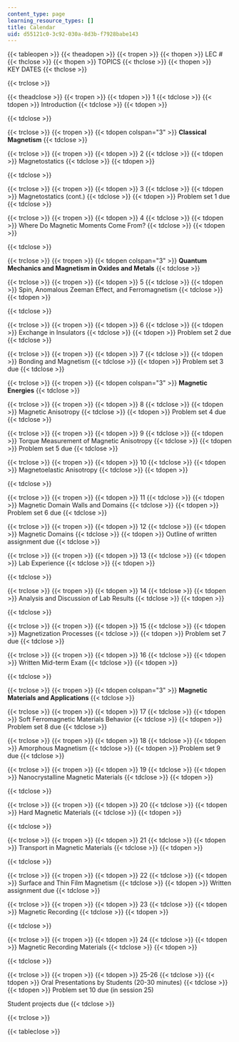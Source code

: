 ```yaml
---
content_type: page
learning_resource_types: []
title: Calendar
uid: d55121c0-3c92-030a-8d3b-f7928babe143
---
```


{{< tableopen >}}
{{< theadopen >}}
{{< tropen >}}
{{< thopen >}}
LEC #
{{< thclose >}}
{{< thopen >}}
TOPICS
{{< thclose >}}
{{< thopen >}}
KEY DATES
{{< thclose >}}

{{< trclose >}}

{{< theadclose >}}
{{< tropen >}}
{{< tdopen >}}
1
{{< tdclose >}}
{{< tdopen >}}
Introduction
{{< tdclose >}}
{{< tdopen >}}

{{< tdclose >}}

{{< trclose >}}
{{< tropen >}}
{{< tdopen colspan="3" >}}
**Classical Magnetism**
{{< tdclose >}}

{{< trclose >}}
{{< tropen >}}
{{< tdopen >}}
2
{{< tdclose >}}
{{< tdopen >}}
Magnetostatics
{{< tdclose >}}
{{< tdopen >}}

{{< tdclose >}}

{{< trclose >}}
{{< tropen >}}
{{< tdopen >}}
3
{{< tdclose >}}
{{< tdopen >}}
Magnetostatics (cont.)
{{< tdclose >}}
{{< tdopen >}}
Problem set 1 due
{{< tdclose >}}

{{< trclose >}}
{{< tropen >}}
{{< tdopen >}}
4
{{< tdclose >}}
{{< tdopen >}}
Where Do Magnetic Moments Come From?
{{< tdclose >}}
{{< tdopen >}}

{{< tdclose >}}

{{< trclose >}}
{{< tropen >}}
{{< tdopen colspan="3" >}}
**Quantum Mechanics and Magnetism in Oxides and Metals**
{{< tdclose >}}

{{< trclose >}}
{{< tropen >}}
{{< tdopen >}}
5
{{< tdclose >}}
{{< tdopen >}}
Spin, Anomalous Zeeman Effect, and Ferromagnetism
{{< tdclose >}}
{{< tdopen >}}

{{< tdclose >}}

{{< trclose >}}
{{< tropen >}}
{{< tdopen >}}
6
{{< tdclose >}}
{{< tdopen >}}
Exchange in Insulators
{{< tdclose >}}
{{< tdopen >}}
Problem set 2 due
{{< tdclose >}}

{{< trclose >}}
{{< tropen >}}
{{< tdopen >}}
7
{{< tdclose >}}
{{< tdopen >}}
Bonding and Magnetism
{{< tdclose >}}
{{< tdopen >}}
Problem set 3 due
{{< tdclose >}}

{{< trclose >}}
{{< tropen >}}
{{< tdopen colspan="3" >}}
**Magnetic Energies**
{{< tdclose >}}

{{< trclose >}}
{{< tropen >}}
{{< tdopen >}}
8
{{< tdclose >}}
{{< tdopen >}}
Magnetic Anisotropy
{{< tdclose >}}
{{< tdopen >}}
Problem set 4 due
{{< tdclose >}}

{{< trclose >}}
{{< tropen >}}
{{< tdopen >}}
9
{{< tdclose >}}
{{< tdopen >}}
Torque Measurement of Magnetic Anisotropy
{{< tdclose >}}
{{< tdopen >}}
Problem set 5 due
{{< tdclose >}}

{{< trclose >}}
{{< tropen >}}
{{< tdopen >}}
10
{{< tdclose >}}
{{< tdopen >}}
Magnetoelastic Anisotropy
{{< tdclose >}}
{{< tdopen >}}

{{< tdclose >}}

{{< trclose >}}
{{< tropen >}}
{{< tdopen >}}
11
{{< tdclose >}}
{{< tdopen >}}
Magnetic Domain Walls and Domains
{{< tdclose >}}
{{< tdopen >}}
Problem set 6 due
{{< tdclose >}}

{{< trclose >}}
{{< tropen >}}
{{< tdopen >}}
12
{{< tdclose >}}
{{< tdopen >}}
Magnetic Domains
{{< tdclose >}}
{{< tdopen >}}
Outline of written assignment due
{{< tdclose >}}

{{< trclose >}}
{{< tropen >}}
{{< tdopen >}}
13
{{< tdclose >}}
{{< tdopen >}}
Lab Experience
{{< tdclose >}}
{{< tdopen >}}

{{< tdclose >}}

{{< trclose >}}
{{< tropen >}}
{{< tdopen >}}
14
{{< tdclose >}}
{{< tdopen >}}
Analysis and Discussion of Lab Results
{{< tdclose >}}
{{< tdopen >}}

{{< tdclose >}}

{{< trclose >}}
{{< tropen >}}
{{< tdopen >}}
15
{{< tdclose >}}
{{< tdopen >}}
Magnetization Processes
{{< tdclose >}}
{{< tdopen >}}
Problem set 7 due
{{< tdclose >}}

{{< trclose >}}
{{< tropen >}}
{{< tdopen >}}
16
{{< tdclose >}}
{{< tdopen >}}
Written Mid-term Exam
{{< tdclose >}}
{{< tdopen >}}

{{< tdclose >}}

{{< trclose >}}
{{< tropen >}}
{{< tdopen colspan="3" >}}
**Magnetic Materials and Applications**
{{< tdclose >}}

{{< trclose >}}
{{< tropen >}}
{{< tdopen >}}
17
{{< tdclose >}}
{{< tdopen >}}
Soft Ferromagnetic Materials Behavior
{{< tdclose >}}
{{< tdopen >}}
Problem set 8 due
{{< tdclose >}}

{{< trclose >}}
{{< tropen >}}
{{< tdopen >}}
18
{{< tdclose >}}
{{< tdopen >}}
Amorphous Magnetism
{{< tdclose >}}
{{< tdopen >}}
Problem set 9 due
{{< tdclose >}}

{{< trclose >}}
{{< tropen >}}
{{< tdopen >}}
19
{{< tdclose >}}
{{< tdopen >}}
Nanocrystalline Magnetic Materials
{{< tdclose >}}
{{< tdopen >}}

{{< tdclose >}}

{{< trclose >}}
{{< tropen >}}
{{< tdopen >}}
20
{{< tdclose >}}
{{< tdopen >}}
Hard Magnetic Materials
{{< tdclose >}}
{{< tdopen >}}

{{< tdclose >}}

{{< trclose >}}
{{< tropen >}}
{{< tdopen >}}
21
{{< tdclose >}}
{{< tdopen >}}
Transport in Magnetic Materials
{{< tdclose >}}
{{< tdopen >}}

{{< tdclose >}}

{{< trclose >}}
{{< tropen >}}
{{< tdopen >}}
22
{{< tdclose >}}
{{< tdopen >}}
Surface and Thin Film Magnetism
{{< tdclose >}}
{{< tdopen >}}
Written assignment due
{{< tdclose >}}

{{< trclose >}}
{{< tropen >}}
{{< tdopen >}}
23
{{< tdclose >}}
{{< tdopen >}}
Magnetic Recording
{{< tdclose >}}
{{< tdopen >}}

{{< tdclose >}}

{{< trclose >}}
{{< tropen >}}
{{< tdopen >}}
24
{{< tdclose >}}
{{< tdopen >}}
Magnetic Recording Materials
{{< tdclose >}}
{{< tdopen >}}

{{< tdclose >}}

{{< trclose >}}
{{< tropen >}}
{{< tdopen >}}
25-26
{{< tdclose >}}
{{< tdopen >}}
Oral Presentations by Students (20-30 minutes)
{{< tdclose >}}
{{< tdopen >}}
Problem set 10 due (in session 25)  
  
Student projects due
{{< tdclose >}}

{{< trclose >}}

{{< tableclose >}}